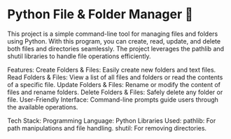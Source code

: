 # Python File & Folder Manager 📂
This project is a simple command-line tool for managing files and folders using Python. With this program, you can create, read, update, and delete both files and directories seamlessly. The project leverages the pathlib and shutil libraries to handle file operations efficiently.

Features:
Create Folders & Files: Easily create new folders and text files.
Read Folders & Files: View a list of all files and folders or read the contents of a specific file.
Update Folders & Files: Rename or modify the content of files and rename folders.
Delete Folders & Files: Safely delete any folder or file.
User-Friendly Interface: Command-line prompts guide users through the available operations.



Tech Stack:
Programming Language: Python
Libraries Used:
pathlib: For path manipulations and file handling.
shutil: For removing directories.

